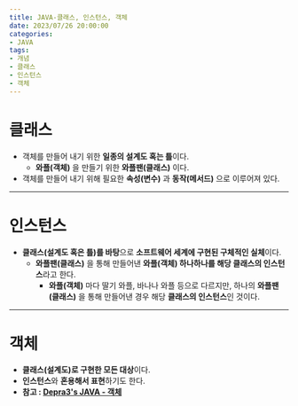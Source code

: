 ```yaml
---
title: JAVA-클래스, 인스턴스, 객체
date: 2023/07/26 20:00:00
categories:
- JAVA
tags:
- 개념
- 클래스
- 인스턴스
- 객체
---
```


# 클래스

- 객체를 만들어 내기 위한 **일종의 설계도 혹는 틀**이다.
    - **와플(객체)** 을 만들기 위한 **와플팬(클래스)** 이다.
- 객체를 만들어 내기 위해 필요한 **속성(변수)** 과 **동작(메서드)** 으로 이루어져 있다.
---
# 인스턴스

- **클래스(설계도 혹은 틀)를 바탕**으로 **소프트웨어 세계에 구현된 구체적인 실체**이다.
    - **와플팬(클래스)** 을 통해 만들어낸 **와플(객체) 하나하나를 해당 클래스의 인스턴스**라고 한다.
        - **와플(객체)** 마다 딸기 와플, 바나나 와플 등으로 다르지만, 하나의 **와플팬(클래스)** 을 통해 만들어낸 경우 해당 **클래스의 인스턴스**인 것이다.
---
# 객체

- **클래스(설계도)로 구현한 모든 대상**이다.
- **인스턴스**와 **혼용해서 표현**하기도 한다.
- **참고 : [Depra3's JAVA - 객체](https://depra3.github.io/2023/07/25/2023/07/JAVA-%EA%B0%9D%EC%B2%B4/)**